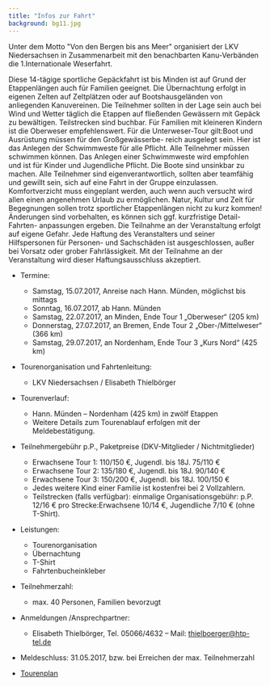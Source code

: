 ```yaml
---
title: "Infos zur Fahrt"
background: bg11.jpg
---
```

Unter dem Motto "Von den Bergen bis ans Meer" organisiert der LKV Niedersachsen in Zusammenarbeit mit den benachbarten Kanu-Verbänden die 1.Internationale Weserfahrt.


Diese 14-tägige sportliche Gepäckfahrt ist bis Minden ist auf Grund der Etappenlängen auch für Familien geeignet. Die Übernachtung erfolgt in eigenen Zelten auf Zeltplätzen oder auf Bootshausgeländen von anliegenden Kanuvereinen. Die Teilnehmer sollten in der Lage sein auch bei Wind und Wetter täglich die Etappen auf fließenden Gewässern mit Gepäck zu bewältigen. Teilstrecken sind buchbar.
Für Familien mit kleineren Kindern ist die Oberweser empfehlenswert. Für die Unterweser-Tour gilt:Boot und Ausrüstung müssen für den Großgewässerbe- reich ausgelegt sein. Hier ist das Anlegen der Schwimmweste für alle Pflicht.
Alle Teilnehmer müssen schwimmen können. Das Anlegen einer Schwimmweste wird empfohlen und ist für Kinder und Jugendliche Pflicht. Die Boote sind unsinkbar zu machen. Alle Teilnehmer sind eigenverantwortlich, sollten aber teamfähig und gewillt sein, sich auf eine Fahrt in der Gruppe einzulassen. Komfortverzicht muss eingeplant werden, auch wenn auch versucht wird allen einen angenehmen Urlaub zu ermöglichen. Natur, Kultur und Zeit für Begegnungen sollen trotz sportlicher Etappenlängen nicht zu kurz kommen!
Änderungen sind vorbehalten, es können sich ggf. kurzfristige Detail-Fahrten- anpassungen ergeben.
Die Teilnahme an der Veranstaltung erfolgt auf eigene Gefahr. Jede Haftung des Veranstalters und seiner Hilfspersonen für Personen- und Sachschäden ist ausgeschlossen, außer bei Vorsatz oder grober Fahrlässigkeit. Mit der Teilnahme an der Veranstaltung wird dieser Haftungsausschluss akzeptiert.


- Termine:
  *  Samstag, 15.07.2017,	Anreise nach Hann. Münden, möglichst bis mittags
  *  Sonntag, 16.07.2017, ab Hann. Münden
  *  Samstag, 22.07.2017, an Minden, Ende Tour 1 „Oberweser“ (205 km)
  *  Donnerstag, 27.07.2017, an Bremen, Ende Tour 2 „Ober-/Mittelweser“ (366 km)
  *  Samstag, 29.07.2017, an Nordenham, Ende Tour 3 „Kurs Nord“ (425 km)
  
  
- Tourenorganisation und Fahrtenleitung:
  *  LKV Niedersachsen / Elisabeth Thielbörger 
  

- Tourenverlauf: 
  *  Hann. Münden – Nordenham (425 km) in zwölf Etappen
  *  Weitere Details zum Tourenablauf erfolgen mit der Meldebestätigung.  

- Teilnehmergebühr p.P., Paketpreise (DKV-Mitglieder / Nichtmitglieder)
  *  Erwachsene Tour 1: 110/150 €, Jugendl. bis 18J. 75/110 €
  *  Erwachsene Tour 2: 135/180 €, Jugendl. bis 18J. 90/140 €
  *  Erwachsene Tour 3: 150/200 €, Jugendl. bis 18J. 100/150 €
  *  Jedes weitere Kind einer Familie ist kostenfrei bei 2 Vollzahlern.
  *  Teilstrecken (falls verfügbar):	einmalige Organisationsgebühr: p.P. 12/16 € pro Strecke:Erwachsene 10/14 €, Jugendliche 7/10 € (ohne T-Shirt).  
  
- Leistungen:
  *  Tourenorganisation
  *  Übernachtung
  *  T-Shirt
  *  Fahrtenbucheinkleber 
  
 - Teilnehmerzahl:
   *  max. 40 Personen, Familien bevorzugt
  
- Anmeldungen /Ansprechpartner:
   *  Elisabeth Thielbörger, Tel. 05066/4632 – Mail: thielboerger@htp-tel.de
     
- Meldeschluss:	31.05.2017, bzw. bei Erreichen der max. Teilnehmerzahl
 


- [Tourenplan](/assets/images/Tourenplan%2015%20-29%2007%20%202017.pdf)
